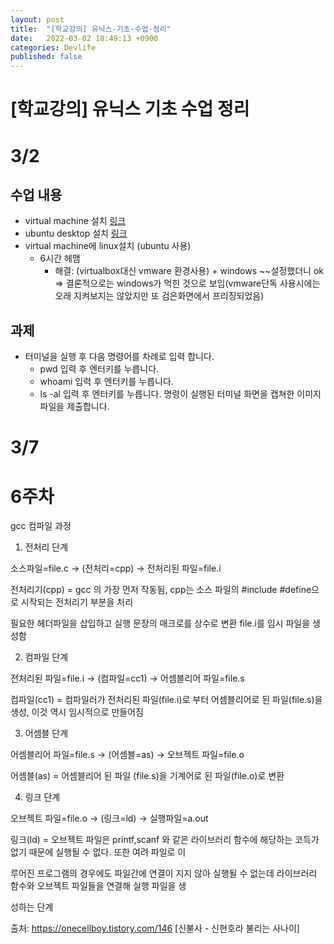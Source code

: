 ```yaml
---
layout: post
title:  "[학교강의] 유닉스-기초-수업-정리"
date:   2022-03-02 18:49:13 +0900
categories: Devlife
published: false
---
```

# [학교강의] 유닉스 기초 수업 정리

# 3/2
## 수업 내용
- virtual machine 설치 [링크](https://www.virtualbox.org/wiki/Downloads)
- ubuntu desktop 설치 [링크](https://ubuntu.com/download)
- virtual machine에 linux설치 (ubuntu 사용)
    + 6시간 헤맴
        + 해결: (virtualbox대신 vmware 환경사용) + windows ~~설정했더니 ok => 결론적으로는 windows가 먹힌 것으로 보임(vmware단독 사용시에는 오래 지켜보지는 않았지만 또 검은화면에서 프리징되었음)

## 과제
- 터미널을 실행 후 다음 명령어를 차례로 입력 합니다.
    + pwd 입력 후 엔터키를 누릅니다.
    + whoami 입력 후 엔터키를 누릅니다.
    + ls -al 입력 후 엔터키를 누릅니다.
명령이 실행된 터미널 화면을 캡쳐한 이미지 파일을 제출합니다.


# 3/7


# 6주차

gcc 컴파일 과정

1) 전처리 단계

소스파일=file.c -> (전처리=cpp) -> 전처리된 파일=file.i

전처리기(cpp) = gcc 의 가장 먼저 작동됨, cpp는 소스 파일의 #include #define으로 시작되는 전처리기 부분을 처리

필요한 헤더파일을 삽입하고 실행 문장의 매크로를 상수로 변환 file.i를 임시 파일을 생성함

2) 컴파일 단계

전처리된 파일=file.i -> (컴파일=cc1) -> 어셈블리어 파일=file.s

컴파일(cc1) = 컴파일러가 전처리된 파일(file.i)로 부터 어셈블리어로 된 파일(file.s)을 생성, 이것 역시 임시적으로 만들어짐

3) 어셈블 단계

어셈블리어 파일=file.s -> (어셈블=as) -> 오브젝트 파일=file.o

어셈블(as) = 어셈블리어 된 파일 (file.s)을 기계어로 된 파일(file.o)로 변환

4) 링크 단계

오브젝트 파일=file.o -> (링크=ld) -> 실행파일=a.out

링크(ld) = 오브젝트 파일은 printf,scanf 와 같은 라이브러리 함수에 해당하는 코득가 없기 때문에 실행될 수 없다. 또한 여려 파일로 이

루어진 프로그램의 경우에도 파일간에 연결이 지지 않아 실행될 수 없는데 라이브러리 함수와 오브젝트 파일들을 연결해 실행 파일을 생

성하는 단계



출처: https://onecellboy.tistory.com/146 [신불사 - 신현호라 불리는 사나이]
